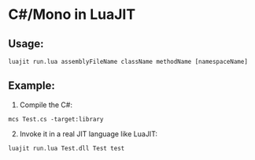 # C#/Mono in LuaJIT

## Usage:
```
luajit run.lua assemblyFileName className methodName [namespaceName]
```

## Example:
1) Compile the C#:
```
mcs Test.cs -target:library
```

2) Invoke it in a real JIT language like LuaJIT:
```
luajit run.lua Test.dll Test test
```
